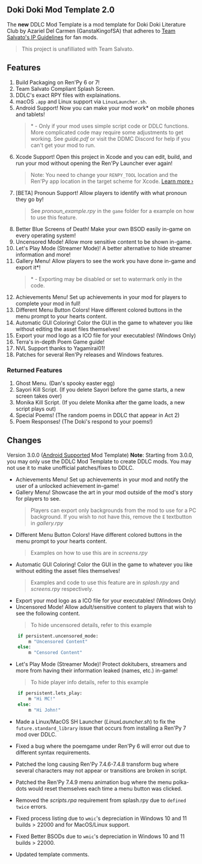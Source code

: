 ## Doki Doki Mod Template 2.0

The **new** DDLC Mod Template is a mod template for Doki Doki Literature Club by Azariel Del Carmen (GanstaKingofSA) that adheres to [Team Salvato's IP Guidelines](http://teamsalvato.com/ip-guidelines/) for fan mods.
> This project is unafilliated with Team Salvato.

## Features
1. Build Packaging on Ren'Py 6 or 7!
2. Team Salvato Compliant Splash Screen.
3. DDLC's exact RPY files with explainations.
5. macOS `.app` and Linux support via `LinuxLauncher.sh`.
6. Android Support! Now you can make your mod work* on mobile phones and tablets!
    > \* - Only if your mod uses simple script code or DDLC functions. More complicated code may require some adjustments to get working. See *guide.pdf* or visit the DDMC Discord for help if you can't get your mod to run.
7. Xcode Support! Open this project in Xcode and you can edit, build, and run your mod without opening the Ren'Py Launcher ever again! 
    > Note: You need to change your `RENPY_TOOL` location and the Ren'Py app location in the target scheme for Xcode. [Learn more &rsaquo;](XCODE.md)
8. [BETA] Pronoun Support! Allow players to identify with what pronoun they go by!
    > See *pronoun_example.rpy* in the `game` folder for a example on how to use this feature.
9. Better Blue Screens of Death! Make your own BSOD easily in-game on every operating system! 
10. Uncensored Mode! Allow more sensitive content to be shown in-game.
11. Let's Play Mode (Streamer Mode)! A better alternative to hide streamer information and more!
12. Gallery Menu! Allow players to see the work you have done in-game and export it*!
    > \* - Exporting may be disabled or set to watermark only in the code.
13. Achievements Menu! Set up achievements in your mod for players to complete your mod in full!
14. Different Menu Button Colors! Have different colored buttons in the menu prompt to your hearts content.
15. Automatic GUI Coloring! Color the GUI in the game to whatever you like without editing the asset files themselves! 
16. Export your mod logo as a ICO file for your executables! (Windows Only)
17. Terra's in-depth Poem Game guide!
18. NVL Support thanks to Yagamirai01!
19. Patches for several Ren'Py releases and Windows features.

### Returned Features
1. Ghost Menu. (Dan's spooky easter egg)
2. Sayori Kill Script. (If you delete Sayori before the game starts, a new screen takes over)
3. Monika Kill Script. (If you delete Monika after the game loads, a new script plays out)
4. Special Poems! (The random poems in DDLC that appear in Act 2)
5. Poem Responses! (The Doki's respond to your poems!)

## Changes

Version 3.0.0 (<u>Android Supported</u> Mod Template)
**Note**: Starting from 3.0.0, you may only use the DDLC Mod Template to create DDLC mods. You may not use it to make unofficial patches/fixes to DDLC.

- Achievements Menu! Set up achievements in your mod and notify the user of a unlocked achievement in-game!
- Gallery Menu! Showcase the art in your mod outside of the mod's story for players to see.
    > Players can export only backgrounds from the mod to use for a PC background. If you wish to not have this, remove the `E` textbutton in *gallery.rpy*
- Different Menu Button Colors! Have different colored buttons in the menu prompt to your hearts content.
    > Examples on how to use this are in *screens.rpy*
- Automatic GUI Coloring! Color the GUI in the game to whatever you like without editing the asset files themselves!
    > Examples and code to use this feature are in *splash.rpy* and *screens.rpy* respectively.
- Export your mod logo as a ICO file for your executables! (Windows Only)
- Uncensored Mode! Allow adult/sensitive content to players that wish to see the following content.
    > To hide uncensored details, refer to this example
```py
    if persistent.uncensored_mode:
        m "Uncensored Content"
    else:
        m "Censored Content"
```
- Let's Play Mode (Streamer Mode)! Protect dokitubers, streamers and more from having their information leaked (names, etc.) in-game!
    > To hide player info details, refer to this example
```py
    if persistent.lets_play:
        m "Hi MC!"
    else:
        m "Hi John!"
```

- Made a Linux/MacOS SH Launcher (*LinuxLauncher.sh*) to fix the `future.standard_library` issue that occurs from installing a Ren'Py 7 mod over DDLC.
- Fixed a bug where the poemgame under Ren'Py 6 will error out due to different syntax requirements.
- Patched the long causing Ren'Py 7.4.6-7.4.8 transform bug where several characters may not appear or transitions are broken in script.
- Patched the Ren'Py 7.4.9 menu animation bug where the menu polka-dots would reset themselves each time a menu button was clicked.

- Removed the *scripts.rpa* requirement from splash.rpy due to `defined twice` errors.
- Fixed process listing due to `wmic`'s depreciation in Windows 10 and 11 builds > 22000 and for MacOS/Linux support.
- Fixed Better BSODs due to `wmic`'s depreciation in Windows 10 and 11 builds > 22000.
- Updated template comments.
